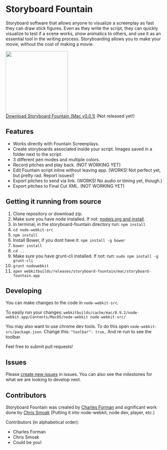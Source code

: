 # Storyboard Fountain

Storyboard software that allows anyone to visualize a screenplay as fast they can draw stick figures. Even as they write the script, they can quickly visualize to test if a scene works, show animatics to others, and use it as an essential tool in the writing process. Storyboarding allows you to make your movie, without the cost of making a movie.

[<img src="https://raw.githubusercontent.com/setpixel/storyboard-fountain/master/node-webkit-src/img/icon.png" width=200><br/>Download Storyboard Fountain (Mac v0.0.1)](http://www.serafdad.com/) (Not released yet!)

## Features

* Works directly with Fountain Screenplays.
* Create storyboards associated inside your script. Images saved in a folder next to the script.
* 3 different pen modes and multiple colors.
* Record pitches and play back. (NOT WORKING YET)
* Edit Fountain script inline without leaving app. (WORKS! Not perfect yet, but pretty rad. Report issues!)
* Export pitches to send via link. (WORKS! No audio or timing yet, though.)
* Export pitches to Final Cut XML. (NOT WORKING YET)

## Getting it running from source

1. Clone repository or download zip.
2. Make sure you have node installed. If not: [nodejs.org and install](http://nodejs.org/).
3. In terminal, in the storyboard-fountain directory run: `npm install`
4. `cd node-webkit-src`
5. `npm install`
5. Install Bower, if you dont have it: `npm install -g bower`
6. `bower install`
7. `cd ..`
8. Make sure you have grunt-cli installed. If not: run: `sudo npm install -g grunt-cli`
9. `grunt nodewebkit`
10. `open webkitbuilds/releases/storyboard-fountain/mac/storyboard-fountain.app`

## Developing 

You can make changes to the code in `node-webkit-src`. 

To easily run your changes: `webkitbuilds/cache/mac/0.9.2/node-webkit.app/Contents/MacOS/node-webkit node-webkit-src/`

You may also want to use chrome dev tools. To do this open `node-webkit-src/package.json`. Change this: `"toolbar": true,` And re-run to see the toolbar.

Feel free to submit pull requests!

## Issues

Please [create new issues](https://github.com/setpixel/storyboard-fountain/issues/new) in issues. You can also see the milestones for what we are looking to develop next.

## Contributors

Storyboard Fountain was created by [Charles Forman](http://setpixel.com/) and significant work done by [Chris Smoak](https://github.com/cesmoak) (Putting it into node-webkit, node dev, player, etc.)

Contributors (in alphabetical order):
* Charles Forman
* Chris Smoak
* Could be you! 

